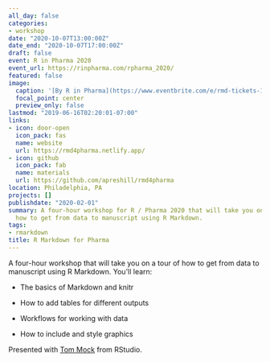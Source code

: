 ```yaml
---
all_day: false
categories:
- workshop
date: "2020-10-07T13:00:00Z"
date_end: "2020-10-07T17:00:00Z"
draft: false
event: R in Pharma 2020
event_url: https://rinpharma.com/rpharma_2020/
featured: false
image:
  caption: '[By R in Pharma](https://www.eventbrite.com/e/rmd-tickets-122005813673)'
  focal_point: center
  preview_only: false
lastmod: "2019-06-16T02:20:01-07:00"
links:
- icon: door-open
  icon_pack: fas
  name: website
  url: https://rmd4pharma.netlify.app/
- icon: github
  icon_pack: fab
  name: materials
  url: https://github.com/apreshill/rmd4pharma
location: Philadelphia, PA
projects: []
publishdate: "2020-02-01"
summary: A four-hour workshop for R / Pharma 2020 that will take you on a tour of
  how to get from data to manuscript using R Markdown.
tags:
- rmarkdown
title: R Markdown for Pharma
---
```


A four-hour workshop that will take you on a tour of how to get from data to manuscript using R Markdown. You'll learn:

+ The basics of Markdown and knitr

+ How to add tables for different outputs

+ Workflows for working with data

+ How to include and style graphics 

Presented with [Tom Mock](https://themockup.blog/) from RStudio.